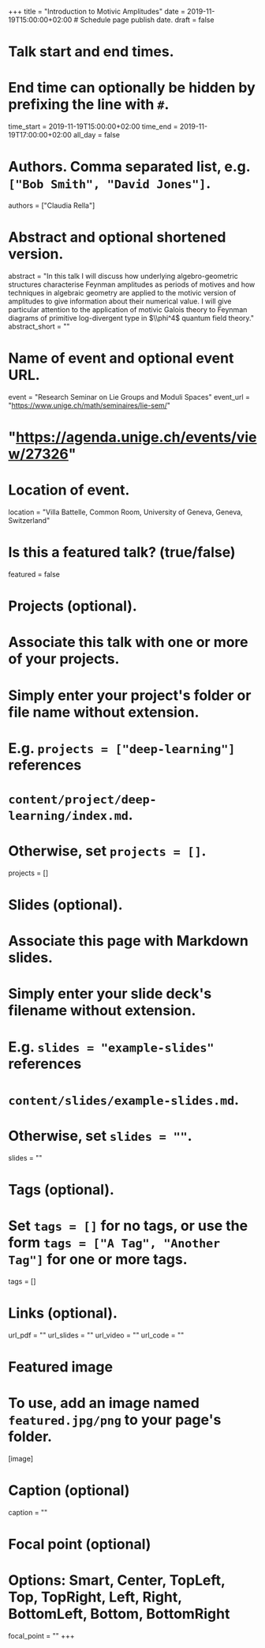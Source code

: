 +++
title = "Introduction to Motivic Amplitudes"
date = 2019-11-19T15:00:00+02:00  # Schedule page publish date.
draft = false

# Talk start and end times.
#   End time can optionally be hidden by prefixing the line with `#`.
time_start = 2019-11-19T15:00:00+02:00
time_end = 2019-11-19T17:00:00+02:00
all_day = false

# Authors. Comma separated list, e.g. `["Bob Smith", "David Jones"]`.
authors = ["Claudia Rella"]

# Abstract and optional shortened version.
abstract = "In this talk I will discuss how underlying algebro-geometric structures characterise Feynman amplitudes as periods of motives and how techniques in algebraic geometry are applied to the motivic version of amplitudes to give information about their numerical value. I will give particular attention to the application of motivic Galois theory to Feynman diagrams of primitive log-divergent type in $\\phi^4$ quantum field theory."
abstract_short = ""

# Name of event and optional event URL.
event = "Research Seminar on Lie Groups and Moduli Spaces"
event_url = "https://www.unige.ch/math/seminaires/lie-sem/"
# "https://agenda.unige.ch/events/view/27326"

# Location of event.
location = "Villa Battelle, Common Room, University of Geneva, Geneva, Switzerland"

# Is this a featured talk? (true/false)
featured = false

# Projects (optional).
#   Associate this talk with one or more of your projects.
#   Simply enter your project's folder or file name without extension.
#   E.g. `projects = ["deep-learning"]` references 
#   `content/project/deep-learning/index.md`.
#   Otherwise, set `projects = []`.
projects = []

# Slides (optional).
#   Associate this page with Markdown slides.
#   Simply enter your slide deck's filename without extension.
#   E.g. `slides = "example-slides"` references 
#   `content/slides/example-slides.md`.
#   Otherwise, set `slides = ""`.
slides = ""

# Tags (optional).
#   Set `tags = []` for no tags, or use the form `tags = ["A Tag", "Another Tag"]` for one or more tags.
tags = []

# Links (optional).
url_pdf = ""
url_slides = ""
url_video = ""
url_code = ""

# Featured image
# To use, add an image named `featured.jpg/png` to your page's folder. 
[image]
  # Caption (optional)
  caption = ""

  # Focal point (optional)
  # Options: Smart, Center, TopLeft, Top, TopRight, Left, Right, BottomLeft, Bottom, BottomRight
  focal_point = ""
+++
